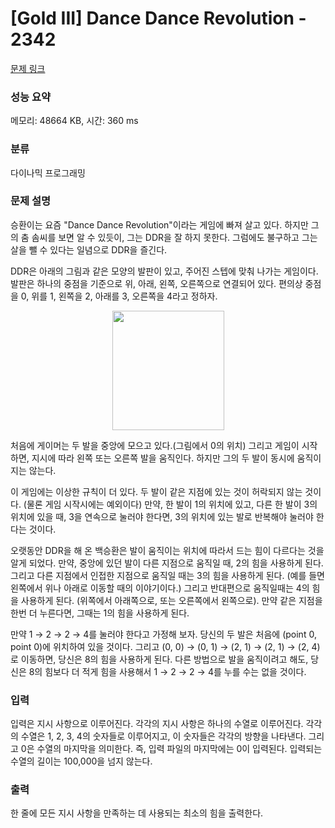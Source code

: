 # [Gold III] Dance Dance Revolution - 2342 

[문제 링크](https://www.acmicpc.net/problem/2342) 

### 성능 요약

메모리: 48664 KB, 시간: 360 ms

### 분류

다이나믹 프로그래밍

### 문제 설명

<p>승환이는 요즘 "Dance Dance Revolution"이라는 게임에 빠져 살고 있다. 하지만 그의 춤 솜씨를 보면 알 수 있듯이, 그는 DDR을 잘 하지 못한다. 그럼에도 불구하고 그는 살을 뺄 수 있다는 일념으로 DDR을 즐긴다.</p>

<p>DDR은 아래의 그림과 같은 모양의 발판이 있고, 주어진 스텝에 맞춰 나가는 게임이다. 발판은 하나의 중점을 기준으로 위, 아래, 왼쪽, 오른쪽으로 연결되어 있다. 편의상 중점을 0, 위를 1, 왼쪽을 2, 아래를 3, 오른쪽을 4라고 정하자.</p>

<p style="text-align: center;"><img alt="" src="https://www.acmicpc.net/JudgeOnline/upload/201011/ddr.PNG" style="height:191px; width:179px"></p>

<p>처음에 게이머는 두 발을 중앙에 모으고 있다.(그림에서 0의 위치) 그리고 게임이 시작하면, 지시에 따라 왼쪽 또는 오른쪽 발을 움직인다. 하지만 그의 두 발이 동시에 움직이지는 않는다.</p>

<p>이 게임에는 이상한 규칙이 더 있다. 두 발이 같은 지점에 있는 것이 허락되지 않는 것이다. (물론 게임 시작시에는 예외이다) 만약, 한 발이 1의 위치에 있고, 다른 한 발이 3의 위치에 있을 때, 3을 연속으로 눌러야 한다면, 3의 위치에 있는 발로 반복해야 눌러야 한다는 것이다.</p>

<p>오랫동안 DDR을 해 온 백승환은 발이 움직이는 위치에 따라서 드는 힘이 다르다는 것을 알게 되었다. 만약, 중앙에 있던 발이 다른 지점으로 움직일 때, 2의 힘을 사용하게 된다. 그리고 다른 지점에서 인접한 지점으로 움직일 때는 3의 힘을 사용하게 된다. (예를 들면 왼쪽에서 위나 아래로 이동할 때의 이야기이다.) 그리고 반대편으로 움직일때는 4의 힘을 사용하게 된다. (위쪽에서 아래쪽으로, 또는 오른쪽에서 왼쪽으로). 만약 같은 지점을 한번 더 누른다면, 그때는 1의 힘을 사용하게 된다.</p>

<p>만약 1 → 2 → 2 → 4를 눌러야 한다고 가정해 보자. 당신의 두 발은 처음에 (point 0, point 0)에 위치하여 있을 것이다. 그리고 (0, 0) → (0, 1) → (2, 1) → (2, 1) → (2, 4)로 이동하면, 당신은 8의 힘을 사용하게 된다. 다른 방법으로 발을 움직이려고 해도, 당신은 8의 힘보다 더 적게 힘을 사용해서 1 → 2 → 2 → 4를 누를 수는 없을 것이다.</p>

### 입력 

 <p>입력은 지시 사항으로 이루어진다. 각각의 지시 사항은 하나의 수열로 이루어진다. 각각의 수열은 1, 2, 3, 4의 숫자들로 이루어지고, 이 숫자들은 각각의 방향을 나타낸다. 그리고 0은 수열의 마지막을 의미한다. 즉, 입력 파일의 마지막에는 0이 입력된다. 입력되는 수열의 길이는 100,000을 넘지 않는다.</p>

### 출력 

 <p>한 줄에 모든 지시 사항을 만족하는 데 사용되는 최소의 힘을 출력한다.</p>

